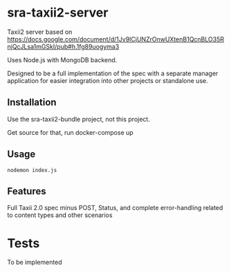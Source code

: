 # sra-taxii2-server

Taxii2 server based on https://docs.google.com/document/d/1Jv9ICjUNZrOnwUXtenB1QcnBLO35RnjQcJLsa1mGSkI/pub#h.1fg89uogyma3

Uses Node.js with MongoDB backend.

Designed to be a full implementation of the spec with a separate manager application for easier integration into other projects or standalone use.

## Installation ##

Use the sra-taxii2-bundle project, not this project.

Get source for that, run docker-compose up

## Usage ##

``nodemon index.js``

## Features ##

Full Taxii 2.0 spec minus POST, Status, and complete error-handling related to content types and other scenarios

Tests
=======

To be implemented
